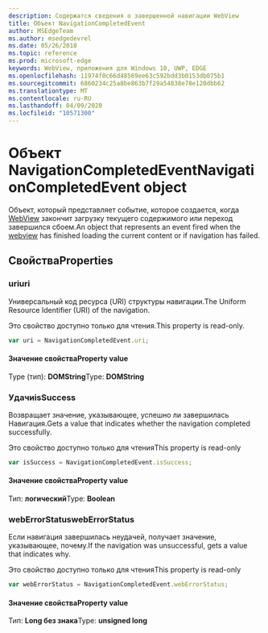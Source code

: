 ```yaml
---
description: Содержатся сведения о завершенной навигации WebView
title: Объект NavigationCompletedEvent
author: MSEdgeTeam
ms.author: msedgedevrel
ms.date: 05/26/2018
ms.topic: reference
ms.prod: microsoft-edge
keywords: WebView, приложения для Windows 10, UWP, EDGE
ms.openlocfilehash: 11974f0c66d48569ee63c592bdd3b0153db075b1
ms.sourcegitcommit: 6860234c25a8be863b7f29a54838e78e120dbb62
ms.translationtype: MT
ms.contentlocale: ru-RU
ms.lasthandoff: 04/09/2020
ms.locfileid: "10571300"
---
```

# <span data-ttu-id="92d8f-104">Объект NavigationCompletedEvent</span><span class="sxs-lookup"><span data-stu-id="92d8f-104">NavigationCompletedEvent object</span></span>

<span data-ttu-id="92d8f-105">Объект, который представляет событие, которое создается, когда [WebView](../webview.md) закончит загрузку текущего содержимого или переход завершился сбоем.</span><span class="sxs-lookup"><span data-stu-id="92d8f-105">An object that represents an event fired when the [webview](../webview.md) has finished loading the current content or if navigation has failed.</span></span>

## <span data-ttu-id="92d8f-106">Свойства</span><span class="sxs-lookup"><span data-stu-id="92d8f-106">Properties</span></span>
    
### <span data-ttu-id="92d8f-107">uri</span><span class="sxs-lookup"><span data-stu-id="92d8f-107">uri</span></span>

<span data-ttu-id="92d8f-108">Универсальный код ресурса (URI) структуры навигации.</span><span class="sxs-lookup"><span data-stu-id="92d8f-108">The Uniform Resource Identifier (URI) of the navigation.</span></span>

<span data-ttu-id="92d8f-109">Это свойство доступно только для чтения.</span><span class="sxs-lookup"><span data-stu-id="92d8f-109">This property is read-only.</span></span>

```js
var uri = NavigationCompletedEvent.uri;
```

#### <span data-ttu-id="92d8f-110">Значение свойства</span><span class="sxs-lookup"><span data-stu-id="92d8f-110">Property value</span></span>
<span data-ttu-id="92d8f-111">Type (тип): **DOMString**</span><span class="sxs-lookup"><span data-stu-id="92d8f-111">Type: **DOMString**</span></span>

### <span data-ttu-id="92d8f-112">Удачи</span><span class="sxs-lookup"><span data-stu-id="92d8f-112">isSuccess</span></span>

<span data-ttu-id="92d8f-113">Возвращает значение, указывающее, успешно ли завершилась Навигация.</span><span class="sxs-lookup"><span data-stu-id="92d8f-113">Gets a value that indicates whether the navigation completed successfully.</span></span>

<span data-ttu-id="92d8f-114">Это свойство доступно только для чтения</span><span class="sxs-lookup"><span data-stu-id="92d8f-114">This property is read-only</span></span>

```js
var isSuccess = NavigationCompletedEvent.isSuccess;
```

#### <span data-ttu-id="92d8f-115">Значение свойства</span><span class="sxs-lookup"><span data-stu-id="92d8f-115">Property value</span></span>
<span data-ttu-id="92d8f-116">Тип: **логический**</span><span class="sxs-lookup"><span data-stu-id="92d8f-116">Type: **Boolean**</span></span>

### <span data-ttu-id="92d8f-117">webErrorStatus</span><span class="sxs-lookup"><span data-stu-id="92d8f-117">webErrorStatus</span></span>

<span data-ttu-id="92d8f-118">Если навигация завершилась неудачей, получает значение, указывающее, почему.</span><span class="sxs-lookup"><span data-stu-id="92d8f-118">If the navigation was unsuccessful, gets a value that indicates why.</span></span>

<span data-ttu-id="92d8f-119">Это свойство доступно только для чтения</span><span class="sxs-lookup"><span data-stu-id="92d8f-119">This property is read-only</span></span>

```js
var webErrorStatus = NavigationCompletedEvent.webErrorStatus;
```

#### <span data-ttu-id="92d8f-120">Значение свойства</span><span class="sxs-lookup"><span data-stu-id="92d8f-120">Property value</span></span>
<span data-ttu-id="92d8f-121">Тип: **Long без знака**</span><span class="sxs-lookup"><span data-stu-id="92d8f-121">Type: **unsigned long**</span></span>
